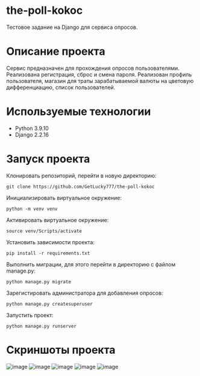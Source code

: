 # the-poll-kokoc
Тестовое задание на Django для сервиса опросов.

# Описание проекта

Сервис предназначен для прохождения опросов пользователями. Реализована регистрация, сброс и смена пароля. Реализован профиль пользователя, магазин для траты
зарабатываемой валюты на цветовую дифференциацию, список пользователей.

# Используемые технологии
- Python 3.9.10
- Django 2.2.16

# Запуск проекта
Клонировать репозиторий, перейти в новую директорию:
```
git clone https://github.com/GetLucky777/the-poll-kokoc
```
Инициализировать виртуальное окружение:
```
python -m venv venv
```
Активировать виртуальное окружение:
```
source venv/Scripts/activate
```
Установить зависимости проекта:
```
pip install -r requirements.txt
```
Выполнить миграции, для этого перейти в директорию с файлом manage.py:
```
python manage.py migrate
```
Зарегистировать администратора для добавления опросов:
```
python manage.py createsuperuser
```
Запустить проект:
```
python manage.py runserver
```
# Скриншоты проекта
![image](https://user-images.githubusercontent.com/90413693/179612440-b0a7190d-5a7c-4d27-842f-fec9fb6edc24.png)
![image](https://user-images.githubusercontent.com/90413693/179612752-9790d998-0b24-48af-85f2-f618e87bf763.png)
![image](https://user-images.githubusercontent.com/90413693/179612486-99acc30d-cc52-473f-9bdd-be94712e1ea3.png)
![image](https://user-images.githubusercontent.com/90413693/179612521-53a92434-100c-42be-bacd-bc004134b5e6.png)
![image](https://user-images.githubusercontent.com/90413693/179612546-c82a2d02-a40e-4972-b2ef-7f23e4270101.png)
